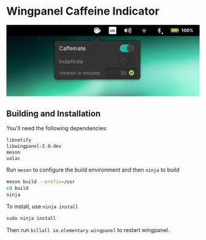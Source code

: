 # Wingpanel Caffeine Indicator

<img src="https://raw.githubusercontent.com/jdmg94/wingpanel-caffeine/main/assets/screenshot.jpeg" alt="wingpanel caffeine popover with toggle switch off" />

## Building and Installation

You'll need the following dependencies:

```
libnotify
libwingpanel-2.0-dev
meson
valac
```

Run `meson` to configure the build environment and then `ninja` to build

```bash
meson build --prefix=/usr
cd build
ninja
```

To install, use `ninja install`

```bash
sudo ninja install
```

Then run `killall io.elementary.wingpanel` to restart wingpanel.
